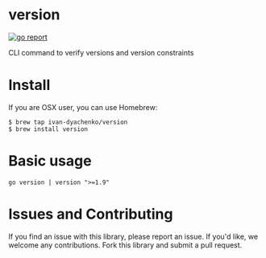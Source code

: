 # version
[![go report](https://goreportcard.com/badge/github.com/ivan-dyachenko/version)](https://goreportcard.com/report/github.com/ivan-dyachenko/version)

CLI command to verify versions and version constraints

# Install
If you are OSX user, you can use Homebrew:

```
$ brew tap ivan-dyachenko/version
$ brew install version
```

# Basic usage

```
go version | version ">=1.9"
```

# Issues and Contributing
If you find an issue with this library, please report an issue. If you'd like, we welcome any contributions. Fork this library and submit a pull request.
